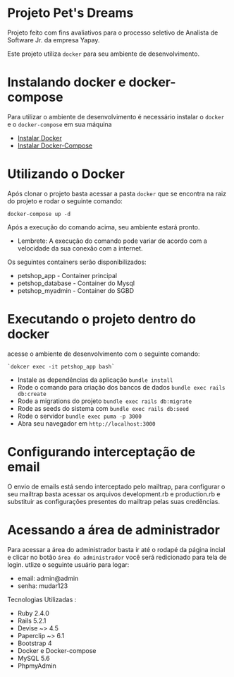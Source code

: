 # Projeto Pet's Dreams

Projeto feito com fins avaliativos para o processo seletivo de Analista de Software Jr. da empresa Yapay.

Este projeto utiliza `docker` para seu ambiente de desenvolvimento.

# Instalando docker e docker-compose
 Para utilizar o ambiente de desenvolvimento é necessário instalar o `docker` e o `docker-compose` em sua máquina

* [Instalar Docker](https://docs.docker.com/install/linux/docker-ce/ubuntu/#install-docker-ce)
* [Instalar Docker-Compose](https://docs.docker.com/compose/install/#install-compose)

# Utilizando o Docker
 Após clonar o projeto basta acessar a pasta `docker` que se encontra na raiz do projeto e rodar o seguinte comando:
 
   `docker-compose up -d`    
   
Após a execução do comando acima, seu ambiente estará pronto.
* Lembrete: A execução do comando pode variar de acordo com a velocidade da sua conexão com a internet.

Os seguintes containers serão disponibilizados:

* petshop_app - Container principal
* petshop_database - Container do Mysql
* petshop_myadmin - Container do SGBD
   
# Executando o projeto dentro do docker
   acesse o ambiente de desenvolvimento com o seguinte comando:
   
    `dokcer exec -it petshop_app bash`
* Instale as dependências da aplicação `bundle install`
* Rode o comando para criação dos bancos de dados `bundle exec rails db:create`
* Rode a migrations do projeto `bundle exec rails db:migrate`
* Rode as seeds do sistema com `bundle exec rails db:seed`
* Rode o servidor `bundle exec puma -p 3000`
* Abra seu navegador em `http://localhost:3000`

# Configurando interceptação de email
O envio de emails está sendo interceptado pelo mailtrap, para configurar o seu mailtrap basta acessar os arquivos 
development.rb e production.rb e substituir as configurações presentes do mailtrap pelas suas credências.

# Acessando a área de administrador
Para acessar a área do administrador basta ir até o rodapé da página incial e clicar no botão `área do administrador`
você será redicionado para tela de login. utlize o seguinte usuário para logar:

* email: admin@admin
* senha: mudar123

Tecnologias Utilizadas :
* Ruby 2.4.0
* Rails 5.2.1
* Devise ~> 4.5
* Paperclip ~> 6.1
* Bootstrap 4
* Docker e Docker-compose
* MySQL 5.6
* PhpmyAdmin

